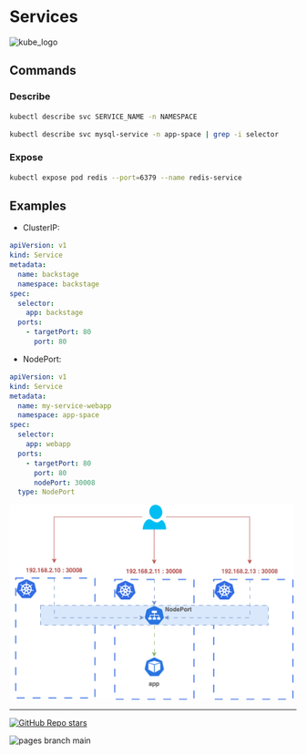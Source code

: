 
# Services

<p align="left"><img src="https://www.vectorlogo.zone/logos/kubernetes/kubernetes-icon.svg" width="80" alt="kube_logo"></p>

## Commands

### Describe

```sh
kubectl describe svc SERVICE_NAME -n NAMESPACE
```
```sh
kubectl describe svc mysql-service -n app-space | grep -i selector
```

### Expose

```sh
kubectl expose pod redis --port=6379 --name redis-service
```

## Examples

- ClusterIP:

```yaml
apiVersion: v1
kind: Service
metadata:
  name: backstage
  namespace: backstage
spec:
  selector:
    app: backstage
  ports:
    - targetPort: 80
      port: 80
```

- NodePort:

```yaml
apiVersion: v1
kind: Service
metadata:
  name: my-service-webapp
  namespace: app-space
spec:
  selector:
    app: webapp
  ports:
    - targetPort: 80
      port: 80
      nodePort: 30008
  type: NodePort
```

<p align="left"><img src="./img/k8s-services-nodeport.png" width="500" alt="k8s-services-nodeport"></p>

---

<p align="left"><a href="https://github.com/paulofponciano/k8s-daily-commands-and-troubleshoot"><img alt="GitHub Repo stars" src="https://img.shields.io/github/stars/paulofponciano/k8s-daily-commands-and-troubleshoot?label=k8s-daily-commands-and-troubleshoot&style=social"></a></p>

![pages branch main](https://github.com/paulofponciano/k8s-daily-commands-and-troubleshoot/actions/workflows/ci-gh-pages.yaml/badge.svg?branch=main)